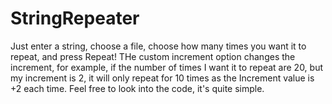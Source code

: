 # StringRepeater
Just enter a string, choose a file,  choose how many times you want it to repeat, and press Repeat! THe custom increment option changes the increment, for example, if the number 
of times I want it to repeat are 20, but my increment is 2, it will only repeat for 10 times as the Increment value is +2 each time. Feel free to look into the code,
it's quite simple. 

